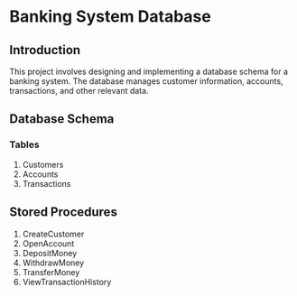 # Banking System Database

## Introduction

This project involves designing and implementing a database schema for a banking system. The database manages customer information, accounts, transactions, and other relevant data.

## Database Schema

### Tables

1. Customers
2. Accounts
3. Transactions



## Stored Procedures

1. CreateCustomer
2. OpenAccount
3. DepositMoney
4. WithdrawMoney
5. TransferMoney
6. ViewTransactionHistory

